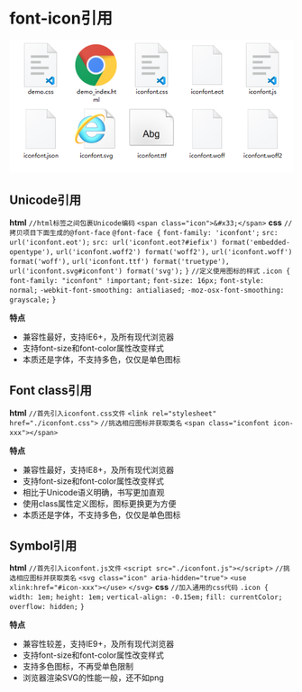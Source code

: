 # font-icon引用
![font-icon代码文件](./images/font-icon.png)
## Unicode引用
**html**
`//html标签之间包裹Unicode编码`
`<span class="icon">&#x33;</span>`
**css**
`//拷贝项目下面生成的@font-face`
`@font-face {`
  `font-family: 'iconfont';`
  `src: url('iconfont.eot');`
  `src: url('iconfont.eot?#iefix') format('embedded-opentype'),`
      `url('iconfont.woff2') format('woff2'),`
      `url('iconfont.woff') format('woff'),`
      `url('iconfont.ttf') format('truetype'),`
     ` url('iconfont.svg#iconfont') format('svg');`
`}`
`//定义使用图标的样式`
`.icon {`
  `font-family: "iconfont" !important;`
  `font-size: 16px;`
  `font-style: normal;`
  `-webkit-font-smoothing: antialiased;`
  `-moz-osx-font-smoothing: grayscale;`
`}`

**特点**
- 兼容性最好，支持IE6+，及所有现代浏览器
- 支持font-size和font-color属性改变样式
- 本质还是字体，不支持多色，仅仅是单色图标

## Font class引用
**html**
`//首先引入iconfont.css文件`
`<link rel="stylesheet" href="./iconfont.css">`
`//挑选相应图标并获取类名`
`<span class="iconfont icon-xxx"></span>`

**特点**
- 兼容性最好，支持IE8+，及所有现代浏览器
- 支持font-size和font-color属性改变样式
- 相比于Unicode语义明确，书写更加直观
- 使用class属性定义图标，图标更换更为方便
- 本质还是字体，不支持多色，仅仅是单色图标

## Symbol引用
**html**
`//首先引入iconfont.js文件`
`<script src="./iconfont.js"></script>`
`//挑选相应图标并获取类名`
`<svg class="icon" aria-hidden="true">`
  `<use xlink:href="#icon-xxx"></use>`
`</svg>`
**css**
`//加入通用的css代码`
`.icon {`
  `width: 1em;`
  `height: 1em;`
  `vertical-align: -0.15em;`
  `fill: currentColor;`
  `overflow: hidden;`
`}`

**特点**
- 兼容性较差，支持IE9+，及所有现代浏览器
- 支持font-size和font-color属性改变样式
- 支持多色图标，不再受单色限制
- 浏览器渲染SVG的性能一般，还不如png
